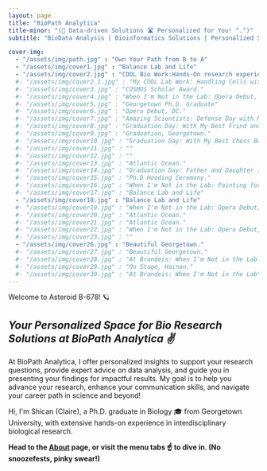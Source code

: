 ```yaml
---
layout: page
title: "BioPath Analytica"
title-minor: "(🧬 Data-driven Solutions 🛣 Personalized for You! ^.^)"
subtitle: "BioData Analysis | Bioinformatics Solutions | Personalized Strategy to Empower Your Communication with PIs, Collaborators, and Yourself"

cover-img:
  - "/assets/img/path.jpg" : "Own Your Path from B to A"
  - "/assets/img/cover1.jpg" : "Balance Lab and Life"
  - "/assets/img/cover2.jpg" : "COOL Bio Work:Hands-On research experience"
  #- "/assets/img/cover2_1.jpg" : "My COOL Lab Work: Handling Cells with Liquid Nitrogen"
  #- "/assets/img/cover3.jpg" : "COSMOS Scholar Award."
  #- "/assets/img/cover4.jpg" : "When I'm Not in the Lab: Opera Debut, DC."
  #- "/assets/img/cover5.jpg" : "Georgetown Ph.D. Graduate"
  #- "/assets/img/cover6.jpg" : "Opera Debut, DC."
  #- "/assets/img/cover7.jpg" : "Amazing Scientists: Defense Day with My Multidisciplinary Committee at Georgetown"
  #- "/assets/img/cover8.jpg" : "Graduation Day: With My Best Frind and Colleague."
  #- "/assets/img/cover9.jpg" : "Graduation, Georgetown."
  #- "/assets/img/cover10.jpg" : "Graduation Day: With My Best Chess Buddy at Georgetown."
  #- "/assets/img/cover11.jpg" : ""
  #- "/assets/img/cover12.jpg" : ""
  #- "/assets/img/cover13.jpg" : "Atlantic Ocean."
  #- "/assets/img/cover14.jpg" : "Graduation Day: Father and Daughter in Front of Georgetown."
  #- "/assets/img/cover15.jpg" : "Ph.D Hooding Ceremony."
  #- "/assets/img/cover16.jpg" : "When I'm Not in the Lab: Painting for Fun."
  #- "/assets/img/cover17.jpg" : "Balance Lab and Life"
  - "/assets/img/cover18.jpg" : "Balance Lab and Life"
  #- "/assets/img/cover19.jpg" : "When I'm Not in the Lab: Opera Debut, DC."
  #- "/assets/img/cover20.jpg" : "Atlantic Ocean."
  #- "/assets/img/cover21.jpg" : "Atlantic Ocean."
  #- "/assets/img/cover22.jpg" : "When I'm Not in the Lab: Opera Debut, DC."
  #- "/assets/img/cover23.jpg" : ""
  - "/assets/img/cover26.jpg" : "Beautiful Georgetown."
  #- "/assets/img/cover27.jpg" : "Beautiful Georgetown."
  #- "/assets/img/cover28.jpg" : "At Brandeis: When I'm Not in the Lab."
  #- "/assets/img/cover29.jpg" : "On Stage, Hainan."
  #- "/assets/img/cover30.jpg" : "At Brandeis: When I'm Not in the Lab"
---
```

Welcome to Asteroid B-678! 🪐
## *Your Personalized Space for Bio Research Solutions at BioPath Analytica ✌️*

At BioPath Analytica, I offer personalized insights to support your research questions, provide expert advice on data analysis, and guide you in presenting your findings for impactful results. My goal is to help you advance your research, enhance your communication skills, and navigate your career path in science and beyond!

Hi, I'm Shican (Claire), a Ph.D. graduate in Biology 🎓 from Georgetown University, with extensive hands-on experience in interdisciplinary biological research.   

**Head to the [**About**](about) page, or visit the **menu tabs ☝️** to dive in. (No snoozefests, pinky swear!)**
